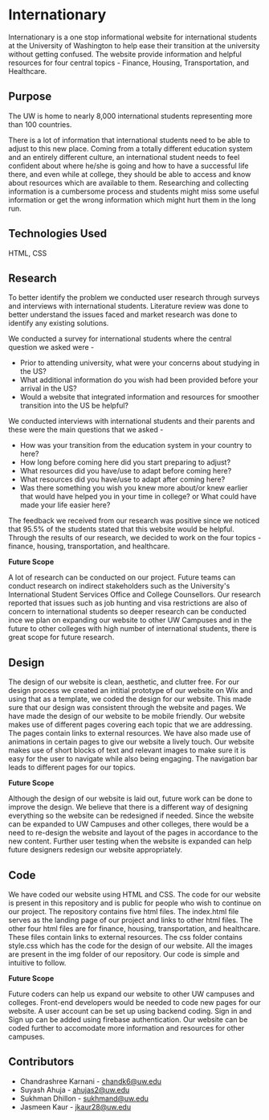 # Internationary 

Internationary is a one stop informational website for international students at the University of Washington to help ease their transition at the university without
getting confused. The website provide information and helpful resources for four central topics - Finance, Housing, Transportation, and Healthcare. 

## Purpose 

The UW is home to nearly 8,000 international students representing more than 100 countries.

There is a lot of information that international students need to be able to adjust to this new place. Coming from a totally different education system and an entirely 
different culture, an international student needs to feel confident about where he/she is going and how to have a successful life there, and even while at college, 
they should be able to access and know about resources which are available to them. Researching and collecting information is a cumbersome process and students might
miss some useful information or get the wrong information which might hurt them in the long run.

## Technologies Used 

HTML, CSS 

## Research 

To better identify the problem we conducted user research through surveys and interviews with international students. Literature review was done to better understand the 
issues faced and market research was done to identify any existing solutions. 

We conducted a survey for international students where the central question we asked were - 
* Prior to attending university, what were your concerns about studying in the US?
* What additional information do you wish had been provided before your arrival in the US?
* Would a website that integrated information and resources for smoother transition into the US be helpful?

We conducted interviews with international students and their parents and these were the main questions that we asked - 
* How was your transition from the education system in your country to here?
* How long before coming here did you start preparing to adjust?
* What resources did you have/use to adapt before coming here?
* What resources did you have/use to adapt after coming here?
* Was there something you wish you knew more about/or knew earlier that would have helped you in your time in college? or What could have made your life easier here?

The feedback we received from our research was positive since we noticed that 95.5% of the students stated that this website would be helpful. Through the results of our
research, we decided to work on the four topics - finance, housing, transportation, and healthcare.

**Future Scope** 

A lot of research can be conducted on our project. Future teams can conduct research on indirect stakeholders such as the University's International Student Services Office and 
College Counsellors. Our research reported that issues such as job hunting and visa restrictions are also of concern to international students so deeper research can be conducted
ince we plan on expanding our website to other UW Campuses and in the future to other colleges with high number of international students, there is great scope for future research.

## Design 

The design of our website is clean, aesthetic, and clutter free. For our design process we created an intitial prototype of our website on Wix and using that as a 
template, we coded the design for our website. This made sure that our design was consistent through the website and pages. We have made the design of our website to be 
mobile friendly. Our website makes use of different pages covering each topic that we are addressing. The pages contain links to external resources. We have also made use of animations in certain pages to give our website a 
lively touch. Our website makes use of short blocks of text and relevant images to make sure it is easy for the user to navigate while also being engaging. The navigation 
bar leads to different pages for our topics.

**Future Scope** 

Although the design of our website is laid out, future work can be done to improve the design. We believe that there is a different way of designing everything so the
website can be redesigned if needed. Since the website can be expanded to UW Campuses and other colleges, there would be a need to re-design the website and layout of 
the pages in accordance to the new content. Further user testing when the website is expanded can help future designers redesign our website appropriately.

## Code 

We have coded our website using HTML and CSS. The code for our website is present in this repository and is public for people who wish to continue on our project. The 
repository contains five html files. The index.html file serves as the landing page of our project and links to other html files. The other four html files are for finance,
housing, transportation, and healthcare. These files contain links to external resources. The css folder contains style.css which has the code for the design of our website. 
All the images are present in the img folder of our repository. Our code is simple and intuitive to follow. 

**Future Scope** 

Future coders can help us expand our website to other UW campuses and colleges. Front-end developers would be needed to code new pages for our website. A user account can be
set up using backend coding. Sign in and Sign up can be added using firebase authentication. Our website can be coded further to accomodate more information and resources 
for other campuses. 

## Contributors 

* Chandrashree Karnani - chandk6@uw.edu
* Suyash Ahuja - ahujas2@uw.edu
* Sukhman Dhillon - sukhmand@uw.edu 
* Jasmeen Kaur - jkaur28@uw.edu 





